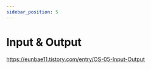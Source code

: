 ```yaml
---
sidebar_position: 5
---
```


# Input & Output

https://eunbae11.tistory.com/entry/OS-05-Input-Output
